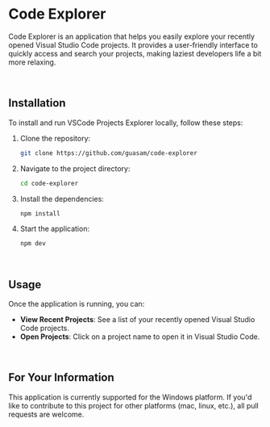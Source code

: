# Code Explorer

Code Explorer is an application that helps you easily explore your recently opened Visual Studio Code projects. It provides a user-friendly interface to quickly access and search your projects, making laziest developers life a bit more relaxing.

<br />

## Installation

To install and run VSCode Projects Explorer locally, follow these steps:

1. Clone the repository:

   ```sh
   git clone https://github.com/guasam/code-explorer
   ```

2. Navigate to the project directory:

   ```sh
   cd code-explorer
   ```

3. Install the dependencies:

   ```sh
   npm install
   ```

4. Start the application:

   ```sh
   npm dev
   ```

<br />

## Usage

Once the application is running, you can:

- **View Recent Projects**: See a list of your recently opened Visual Studio Code projects.
- **Open Projects**: Click on a project name to open it in Visual Studio Code.

<br />

## For Your Information

This application is currently supported for the Windows platform. If you'd like to contribute to this project for other platforms (mac, linux, etc.), all pull requests are welcome.
